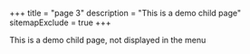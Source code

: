 +++
title = "page 3"
description = "This is a demo child page"
sitemapExclude = true
+++

This is a demo child page, not displayed in the menu